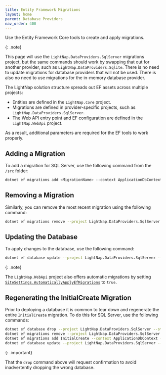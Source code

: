```yaml
---
title: Entity Framework Migrations
layout: home
parent: Database Providers
nav_order: 400
---
```


Use the Entity Framework Core tools to create and apply migrations.

{: .note}

This page will use the `LightNap.DataProviders.SqlServer` migrations project, but the same commands should work by swapping that out for another provider, such as `LightNap.DataProviders.Sqlite`. There is no need to update migrations for database providers that will not be used. There is also no need to use migrations for the in-memory database provider.

The LightNap solution structure spreads out EF assets across multiple projects:

- Entities are defined in the `LightNap.Core` project.
- Migrations are defined in provider-specific projects, such as `LightNap.DataProviders.SqlServer`.
- The Web API entry point and EF configuration are defined in the `LightNap.WebApi` project.

As a result, additional parameters are required for the EF tools to work properly.

## Adding a Migration

To add a migration for SQL Server, use the following command from the `/src` folder:

```bash
dotnet ef migrations add <MigrationName> --context ApplicationDbContext --project LightNap.DataProviders.SqlServer --startup-project LightNap.WebApi
```

## Removing a Migration

Similarly, you can remove the most recent migration using the following command:

```bash
dotnet ef migrations remove --project LightNap.DataProviders.SqlServer --startup-project LightNap.WebApi
```

## Updating the Database

To apply changes to the database, use the following command:

```bash
dotnet ef database update --project LightNap.DataProviders.SqlServer --startup-project LightNap.WebApi
```

{: .note}

The `LightNap.WebApi` project also offers automatic migrations by setting
[`SiteSettings.AutomaticallyApplyEfMigrations`](../configuring-application-settings) to `true`.

## Regenerating the InitialCreate Migration

Prior to deploying a database it is common to tear down and regenerate the entire `InitialCreate` migration. To do this for SQL Server, use the following commands:

```bash
dotnet ef database drop --project LightNap.DataProviders.SqlServer --startup-project LightNap.WebApi
dotnet ef migrations remove --project LightNap.DataProviders.SqlServer --startup-project LightNap.WebApi
dotnet ef migrations add InitialCreate --context ApplicationDbContext --project LightNap.DataProviders.SqlServer --startup-project LightNap.WebApi
dotnet ef database update --project LightNap.DataProviders.SqlServer --startup-project LightNap.WebApi
```

{: .important}

That the `drop` command above will request confirmation to avoid inadvertently dropping the wrong database.
